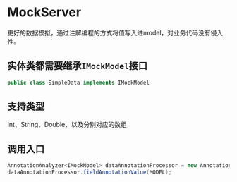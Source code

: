 # MockServer
更好的数据模拟，通过注解编程的方式将值写入进model，对业务代码没有侵入性。

## 实体类都需要继承`IMockModel`接口
```java
public class SimpleData implements IMockModel
```
## 支持类型
Int、String、Double、以及分别对应的数组

## 调用入口
```java
AnnotationAnalyzer<IMockModel> dataAnnotationProcessor = new AnnotationAnalyzer<>();
dataAnnotationProcessor.fieldAnnotationValue(MODEL);
```

